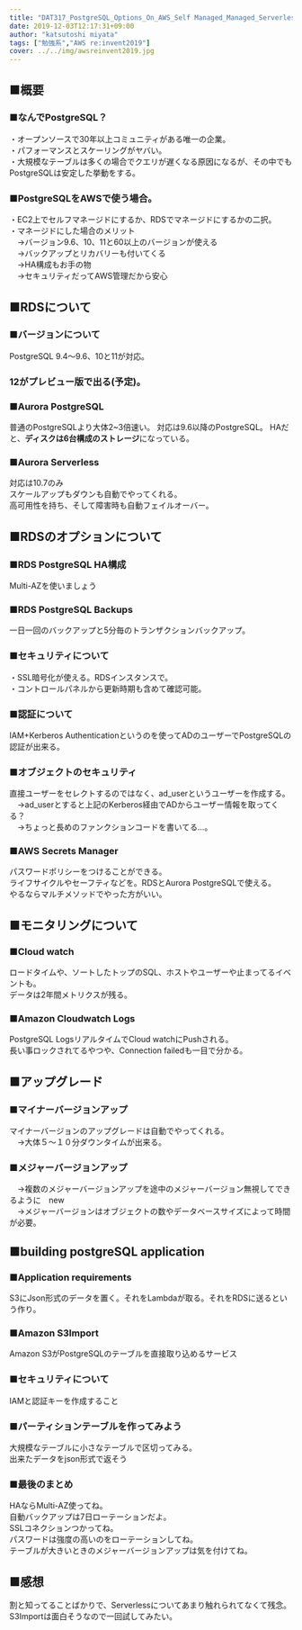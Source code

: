 ```yaml
---
title: "DAT317_PostgreSQL_Options_On_AWS_Self Managed_Managed_Serverless"
date: 2019-12-03T12:17:31+09:00
author: "katsutoshi miyata"
tags: ["勉強系","AWS re:invent2019"]
cover: ../../img/awsreinvent2019.jpg
---
```


## ■概要
### ■なんでPostgreSQL？
・オープンソースで30年以上コミュニティがある唯一の企業。  
・パフォーマンスとスケーリングがヤバい。  
・大規模なテーブルは多くの場合でクエリが遅くなる原因になるが、その中でもPostgreSQLは安定した挙動をする。

### ■PostgreSQLをAWSで使う場合。
・EC2上でセルフマネージドにするか、RDSでマネージドにするかの二択。  
・マネージドにした場合のメリット  
　→バージョン9.6、10、11と60以上のバージョンが使える  
　→バックアップとリカバリーも付いてくる  
　→HA構成もお手の物  
　→セキュリティだってAWS管理だから安心

## ■RDSについて
### ■バージョンについて
PostgreSQL 9.4～9.6、10と11が対応。
### **12がプレビュー版で出る(予定)。**

### ■Aurora PostgreSQL
普通のPostgreSQLより大体2~3倍速い。
対応は9.6以降のPostgreSQL。
HAだと、**ディスクは6台構成のストレージ**になっている。

### ■Aurora Serverless
対応は10.7のみ  
スケールアップもダウンも自動でやってくれる。  
高可用性を持ち、そして障害時も自動フェイルオーバー。  

## ■RDSのオプションについて

### ■RDS PostgreSQL HA構成
Multi-AZを使いましょう

### ■RDS PostgreSQL Backups
一日一回のバックアップと5分毎のトランザクションバックアップ。

### ■セキュリティについて
・SSL暗号化が使える。RDSインスタンスで。  
・コントロールパネルから更新時期も含めて確認可能。  

### ■認証について
IAM+Kerberos Authenticationというのを使ってADのユーザーでPostgreSQLの認証が出来る。

### ■オブジェクトのセキュリティ
直接ユーザーをセレクトするのではなく、ad_userというユーザーを作成する。  
　→ad_userとすると上記のKerberos経由でADからユーザー情報を取ってくる？  
 　→ちょっと長めのファンクションコードを書いてる...。

### ■AWS Secrets Manager
パスワードポリシーをつけることができる。  
ライフサイクルやセーフティなどを。RDSとAurora PostgreSQLで使える。  
やるならマルチメソッドでやった方がいい。

## ■モニタリングについて
### ■Cloud watch  
ロードタイムや、ソートしたトップのSQL、ホストやユーザーや止まってるイベントも。  
データは2年間メトリクスが残る。  

### ■Amazon Cloudwatch Logs
PostgreSQL LogsリアルタイムでCloud watchにPushされる。  
長い事ロックされてるやつや、Connection failedも一目で分かる。

## ■アップグレード
### ■マイナーバージョンアップ
マイナーバージョンのアップグレードは自動でやってくれる。  
　→大体５～１０分ダウンタイムが出来る。

### ■メジャーバージョンアップ
　→複数のメジャーバージョンアップを途中のメジャーバージョン無視してできるように　new  
　→メジャーバージョンはオブジェクトの数やデータベースサイズによって時間が必要。

## ■building postgreSQL application
### ■Application requirements  
S3にJson形式のデータを置く。それをLambdaが取る。それをRDSに送るという作り。

### ■Amazon S3Import
Amazon S3がPostgreSQLのテーブルを直接取り込めるサービス

### ■セキュリティについて
IAMと認証キーを作成すること

### ■パーティションテーブルを作ってみよう
大規模なテーブルに小さなテーブルで区切ってみる。  
出来たデータをjson形式で返そう

### ■最後のまとめ
HAならMulti-AZ使ってね。  
自動バックアップは7日ローテーションだよ。  
SSLコネクションつかってね。  
パスワードは強度の高いのをローテーションしてね。  
テーブルが大きいときのメジャーバージョンアップは気を付けてね。

## ■感想
割と知ってることばかりで、Serverlessについてあまり触れられてなくて残念。
S3Importは面白そうなので一回試してみたい。